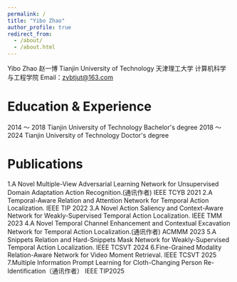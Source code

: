 ```yaml
---
permalink: /
title: "Yibo Zhao"
author_profile: true
redirect_from: 
  - /about/
  - /about.html
---
```


Yibo Zhao  赵一博
Tianjin University of Technology   天津理工大学 计算机科学与工程学院
Email：zybtjut@163.com

Education & Experience
======
2014 ～ 2018 Tianjin University of Technology  Bachelor's degree
2018 ～ 2024 Tianjin University of Technology  Doctor's degree

Publications
======
1.A Novel Multiple-View Adversarial Learning Network for Unsupervised Domain Adaptation Action Recognition.(通讯作者) IEEE TCYB 2021
2.A Temporal-Aware Relation and Attention Network for Temporal Action Localization. IEEE TIP 2022
3.A Novel Action Saliency and Context-Aware Network for Weakly-Supervised Temporal Action Localization. IEEE TMM 2023
4.A Novel Temporal Channel Enhancement and Contextual Excavation Network for Temporal Action Localization.(通讯作者) ACMMM 2023
5.A Snippets Relation and Hard-Snippets Mask Network for Weakly-Supervised Temporal Action Localization. IEEE TCSVT 2024
6.Fine-Grained Modality Relation-Aware Network for Video Moment Retrieval. IEEE TCSVT 2025
7.Multiple Information Prompt Learning for Cloth-Changing Person Re-Identification（通讯作者） IEEE TIP2025


